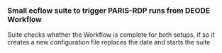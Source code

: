### Small ecflow suite to trigger PARIS-RDP runs from DEODE Workflow

Suite checks whether the Workflow is complete for both setups, if so it creates a new configuration file replaces the date and starts the suite
